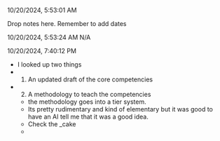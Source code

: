 10/20/2024, 5:53:01 AM 

Drop notes here. 
Remember to add dates

10/20/2024, 5:53:24 AM
N/A

10/20/2024, 7:40:12 PM 

- I looked up two things
- 1) An updated draft of the core competencies 
- 2) A methodology to teach the competencies 
  - the methodology goes into a tier system. 
  - Its pretty rudimentary and kind of elementary but it was good to have an AI tell me that it was a good idea. 
  - Check the _cake
  - 
